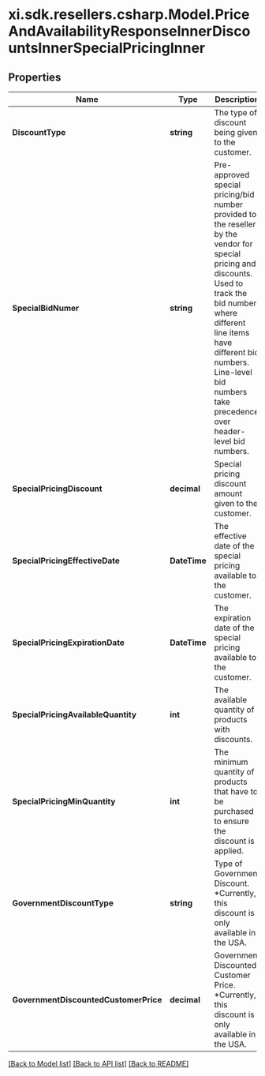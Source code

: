 # xi.sdk.resellers.csharp.Model.PriceAndAvailabilityResponseInnerDiscountsInnerSpecialPricingInner

## Properties

Name | Type | Description | Notes
------------ | ------------- | ------------- | -------------
**DiscountType** | **string** | The type of discount being given to the customer. | [optional] 
**SpecialBidNumer** | **string** | Pre-approved special pricing/bid number provided to the reseller by the vendor for special pricing and discounts. Used to track the bid number where different line items have different bid numbers. Line-level bid numbers take precedence over header-level bid numbers. | [optional] 
**SpecialPricingDiscount** | **decimal** | Special pricing discount amount given to the customer. | [optional] 
**SpecialPricingEffectiveDate** | **DateTime** | The effective date of the special pricing available to the customer. | [optional] 
**SpecialPricingExpirationDate** | **DateTime** | The expiration date of the special pricing available to the customer. | [optional] 
**SpecialPricingAvailableQuantity** | **int** | The available quantity of products with discounts. | [optional] 
**SpecialPricingMinQuantity** | **int** | The minimum quantity of products that have to be purchased to ensure the discount is applied. | [optional] 
**GovernmentDiscountType** | **string** | Type of Government Discount. *Currently, this discount is only available in the USA. | [optional] 
**GovernmentDiscountedCustomerPrice** | **decimal** | Government Discounted Customer Price. *Currently, this discount is only available in the USA. | [optional] 

[[Back to Model list]](../README.md#documentation-for-models) [[Back to API list]](../README.md#documentation-for-api-endpoints) [[Back to README]](../README.md)

